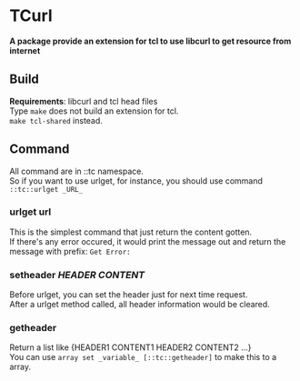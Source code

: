 # TCurl
**A package provide an extension for tcl to use libcurl to get resource from internet**

## Build
__Requirements__: libcurl and tcl head files  
Type `make` does not build an extension for tcl.  
`make tcl-shared` instead.  

## Command
All command are in ::tc namespace.  
So if you want to use urlget, for instance, you should use command `::tc::urlget _URL_`
### urlget url
This is the simplest command that just return the content gotten.  
If there's any error occured, it would print the message out and return the message with prefix: `Get Error:`

### setheader _HEADER_ _CONTENT_
Before urlget, you can set the header just for next time request.  
After a urlget method called, all header information would be cleared.  

### getheader
Return a list like {HEADER1 CONTENT1 HEADER2 CONTENT2 ...}  
You can use `array set _variable_ [::tc::getheader]` to make this to a array.
